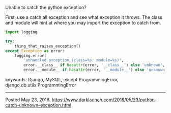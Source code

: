 Unable to catch the python exception?

First, use a catch all exception and see what exception it throws. The class and module will hint at where you may import the exception to catch from.

```python
import logging

try:
    thing_that_raises_exception()
except Exception as error:
    logging.error(
        'unhandled exception (class=%s; module=%s)',
        error.__class__ if hasattr(error, '__class__') else 'unknown',
        error.__module__ if hasattr(error, '__module__') else 'unknown')
```

keywords: Django, MySQL, except ProgrammingError, django.db.utils.ProgrammingError

---


Posted May 23, 2016.
https://www.darklaunch.com/2016/05/23/python-catch-unknown-exception.html